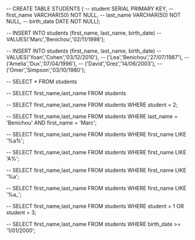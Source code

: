 -- CREATE TABLE STUDENTS (
-- student SERIAL PRIMARY KEY,
-- first_name VARCHAR(50) NOT NULL,
-- last_name VARCHAR(50) NOT NULL,
-- birth_date DATE NOT NULL);

-- INSERT INTO students (first_name, last_name, birth_date)
-- VALUES('Marc','Benichou','02/11/1998');

-- INSERT INTO students (first_name, last_name, birth_date)
-- VALUES('Yoan','Cohen','03/12/2010'),
-- 	  ('Lea','Benichou','27/07/1987'),
-- 	  ('Amelia','Dux','07/04/1996'),
-- 	  ('David','Grez','14/06/2003'),
-- 	  ('Omer','Simpson','03/10/1980');

-- SELECT * FROM students

-- SELECT first_name,last_name FROM students

-- SELECT first_name,last_name FROM students WHERE student = 2;

-- SELECT first_name,last_name FROM students WHERE last_name = 'Benichou' AND first_name = 'Marc';

-- SELECT first_name,last_name FROM students WHERE first_name LIKE '%a%';

-- SELECT first_name,last_name FROM students WHERE first_name LIKE 'A%';

-- SELECT first_name,last_name FROM students WHERE first_name LIKE '%a';

-- SELECT first_name,last_name FROM students WHERE first_name LIKE '%a_';

-- SELECT first_name,last_name FROM students WHERE student = 1 OR student = 3;

-- SELECT first_name,last_name FROM students WHERE birth_date >= '1/01/2000';

